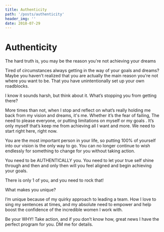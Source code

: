 ```yaml
---
title: Authenticity
path: '/posts/authenticity'
header_img: ''
date: 2018-07-29
---
```

# Authenticity

The hard truth is, you may be the reason you're not achieving your dreams

Tired of circumstances always getting in the way of your goals and dreams? Maybe you haven’t realized that you are actually the main reason you're not where you want to be. That you have unintentionally set up your own roadblocks.

I know it sounds harsh, but think about it. What’s stopping you from getting there?

More times than not, when I stop and reflect on what’s really holding me back from my vision and dreams, it's me. Whether it’s the fear of failing, The need to please everyone, or putting limitations on myself or my goals . It’s only myself that’s keep me from achieving all I want and more. We need to start right here, right now.

You are the most important person in your life, so putting 100% of yourself  into our vision is the only way to go. You can no longer continue to wish endlessly for something to change for you without taking action.

You need to be  AUTHENTICALLY you. You need to let your true self shine through and then and only then will you feel aligned and begin achieving your goals.

There is only 1 of you, and you need to rock that!

What makes you unique?

I’m unique because of  my quirky approach to leading a team. How I love to sing my sentences at times, and my absolute need to empower and help boost the confidence of the incredible women I work with.

Be your WHY! Take action, and if you don’t know how, great news I have the perfect program for you. DM me for details.
